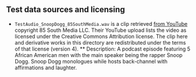 ## Test data sources and licensing
* `TestAudio_SnoopDogg_85SouthMedia.wav` is a clip retrieved [from YouTube](https://www.youtube.com/watch?v=Opsnjpg2Yw8) copyright 85 South Media LLC. Their YouTube upload lists the video as licensed under the Creative Commons Attribution license. The clip here and derivative works in this directory are redistributed under the terms of that license (version 4).
** Description: A podcast episode featuring 5 African American men with the main speaker being the rapper Snoop Dogg. Snoop Dogg monologues while hosts back-channel with affirmations and laughter. 
